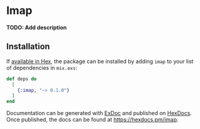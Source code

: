 # Imap

**TODO: Add description**

## Installation

If [available in Hex](https://hex.pm/docs/publish), the package can be installed
by adding `imap` to your list of dependencies in `mix.exs`:

```elixir
def deps do
  [
    {:imap, "~> 0.1.0"}
  ]
end
```

Documentation can be generated with [ExDoc](https://github.com/elixir-lang/ex_doc)
and published on [HexDocs](https://hexdocs.pm). Once published, the docs can
be found at <https://hexdocs.pm/imap>.

